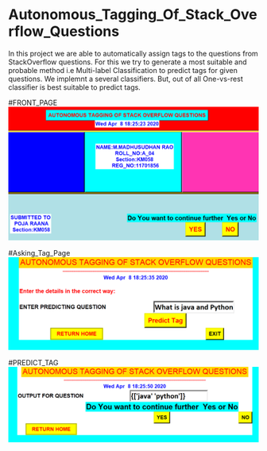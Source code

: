 # Autonomous_Tagging_Of_Stack_Overflow_Questions
In this project we are able to automatically assign tags to the questions from StackOverflow questions.
For this we try to generate a most suitable and probable method i.e Multi-label Classification to predict tags for given questions.
We implemnt a several classifiers. But, out of all One-vs-rest classifier is best suitable to predict tags.

#FRONT_PAGE
![FRONT_PAGE](FRONT_PAGE.png)

#Asking_Tag_Page
![Asking_Tag_page](Asking_Tag_page.png)

#PREDICT_TAG
![Predict_Tag_Page](Predict_Tag_Page.png)
